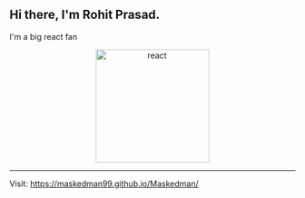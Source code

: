 ## Hi there, I'm Rohit Prasad.
  
I'm a big react fan

<p align = "center">
  <img alt="react" src="https://github.com/Maskedman99/Maskedman99/react.svg?sanitize=true" width="200">
</p>

 ---

Visit:  https://maskedman99.github.io/Maskedman/
